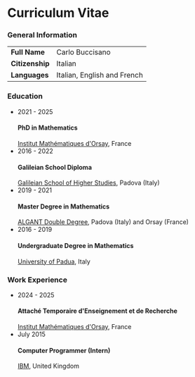 <h1> 
  Curriculum Vitae
 <a class="cv_link slow_in_animated" href="https://raw.githubusercontent.com/carlobuccisano/Curriculum-Vitae/main/short_cv.pdf" target="__blank" rel="noopener noreferrer">
    <i class="fa-solid fa-file-pdf"></i>
 </a>
</h1>

<div class="cv_div">
    <h3 class="cv_table_title"> 
        General Information 
    </h3>
    <table class="cv_table">
        <tbody>
            <tr>
                <td> <b> Full Name </b> </td>
                <td> Carlo Buccisano </td>
            </tr>
            <tr>
                <td> <b> Citizenship </b> </td>
                <td> Italian </td>
            </tr>
            <tr>
                <td> <b> Languages </b> </td>
                <td> Italian, English and French </td>
            </tr>
        </tbody>
    </table>
</div>

<div class="cv_div">
    <h3 class="cv_table_title">
        Education
    </h3>
    <ul class="cv_list">
        <li class="cv_list_item">
            <div class="cv_education_row">
                <div class="cv_little_left_box">
                    <span class="cv_years_box"> 2021 - 2025 </span>
                </div>
                <div class="cv_row_right_part">
                    <h4 class="cv_entry"> PhD in Mathematics </h4>
                    <i class="fa-solid fa-building-columns istituto"> </i> <a href="https://www.imo.universite-paris-saclay.fr/">Institut Mathématiques d'Orsay</a>, France
                </div>
            </div>
        </li>
         <li class="cv_list_item">
            <div class="cv_education_row">
                <div class="cv_little_left_box">
                    <span class="cv_years_box"> 2016 - 2022 </span>
                </div>
                <div class="cv_row_right_part">
                    <h4 class="cv_entry"> Galileian School Diploma </h4>
                    <i class="fa-solid fa-building-columns istituto"> </i> <a href="https://scuolagalileiana.unipd.it/">Galileian School of Higher Studies</a>, Padova (Italy)
                </div>
            </div>
        </li>
        <li class="cv_list_item">
            <div class="cv_education_row">
                <div class="cv_little_left_box">
                    <span class="cv_years_box"> 2019 - 2021 </span>
                </div>
                <div class="cv_row_right_part">
                    <h4 class="cv_entry"> Master Degree in Mathematics </h4>
                    <i class="fa-solid fa-building-columns istituto"> </i> <a href="https://algant.eu">ALGANT Double Degree</a>, Padova (Italy) and Orsay (France)
                </div>
            </div>
        </li>
        <li class="cv_list_item">
            <div class="cv_education_row">
                <div class="cv_little_left_box">
                    <span class="cv_years_box"> 2016 - 2019 </span>
                </div>
                <div class="cv_row_right_part">
                    <h4 class="cv_entry"> Undergraduate Degree in Mathematics </h4>
                    <i class="fa-solid fa-building-columns istituto"> </i> <a href="https://www.math.unipd.it/">University of Padua</a>, Italy
                </div>
            </div>
        </li>
    </ul>
</div>
<div class="cv_div">
    <h3 class="cv_table_title">
        Work Experience
    </h3>
    <ul class="cv_list">
        <li class="cv_list_item">
            <div class="cv_education_row">
                <div class="cv_little_left_box">
                    <span class="cv_years_box"> 2024 - 2025 </span>
                </div>
                <div class="cv_row_right_part">
                    <h4 class="cv_entry"> Attaché Temporaire d'Enseignement et de Recherche</h4>
                    <i class="fa-solid fa-building-columns istituto"> </i> <a href="https://www.imo.universite-paris-saclay.fr/">Institut Mathématiques d'Orsay</a>, France
                </div>
            </div>
        </li>
        <li class="cv_list_item">
            <div class="cv_education_row">
                <div class="cv_little_left_box">
                    <span class="cv_years_box"> July 2015 </span>
                </div>
                <div class="cv_row_right_part">
                    <h4 class="cv_entry"> Computer Programmer (Intern) </h4>
                    <i class="fa-solid fa-computer istituto"> </i> <a href="https://www.ibm.com/">IBM</a>, United Kingdom
                </div>
            </div>
        </li>
     </ul>
</div>

